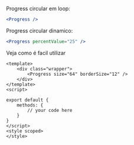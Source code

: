 Progress circular em loop:

```jsx
<Progress />
``` 

Progress circular dinamico:

```jsx
<Progress percentValue="25" />
``` 

Veja como é facil utilizar

```vue
<template>
    <div class="wrapper">
        <Progress size="64" borderSize="12" />
    </div>
</template>
<script>

export default {
    methods: {
        // your code here
    }
}
</script>
<style scoped>
</style>
```
